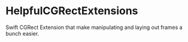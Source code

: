 # HelpfulCGRectExtensions
Swift CGRect Extension that make manipulating and laying out frames a bunch easier.
